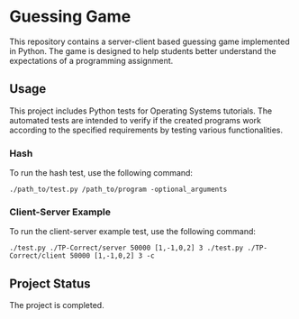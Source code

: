 # Guessing Game

This repository contains a server-client based guessing game implemented in Python. The game is designed to help students better understand the expectations of a programming assignment.

## Usage

This project includes Python tests for Operating Systems tutorials. The automated tests are intended to verify if the created programs work according to the specified requirements by testing various functionalities.

### Hash

To run the hash test, use the following command:

```
./path_to/test.py /path_to/program -optional_arguments
```

### Client-Server Example

To run the client-server example test, use the following command:

```
./test.py ./TP-Correct/server 50000 [1,-1,0,2] 3 ./test.py ./TP-Correct/client 50000 [1,-1,0,2] 3 -c
```

## Project Status

The project is completed.
